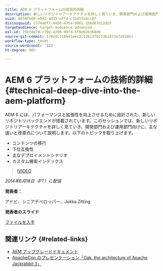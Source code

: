 ```yaml
---
title: AEM 6 プラットフォームの技術的詳細
description: 新しいリポジトリアーキテクチャを詳しく見ていき、開発部門および運用部門向けに、主な違いと改善点について説明します。
uuid: 8038fb68-e841-4d35-affd-c32d53e4cc8f
discoiquuid: 1374a0f7-4456-47ba-b061-1b6d67d12d55
targetaudience: target-audience advanced
exl-id: 75bfdd70-c79d-4206-99fd-5f8e62b368d9
source-git-commit: 1792dc318643aec2c12613f621361d72a7a918b1
workflow-type: tm+mt
source-wordcount: '123'
ht-degree: 96%

---
```


# AEM 6 プラットフォームの技術的詳細{#technical-deep-dive-into-the-aem-platform}

AEM 6 には、パフォーマンスと拡張性を向上させるために設計された、新しいリポジトリバックエンドが搭載されています。このセッションでは、新しいリポジトリアーキテクチャを詳しく見ていき、開発部門および運用部門向けに、主な違いと改善点について説明します。以下のトピックを取り上げます。

* コンテンツの移行
* 下位互換性
* 主なデプロイメントシナリオ
* カスタム検索インデックス

>[!VIDEO](https://video.tv.adobe.com/v/19518/?quality=9)

*2014年6月18日（PT）に配信*

**発表者：**

アドビ、シニアデベロッパー、Jukka Zitting

**発表者のスライド**

[ファイルを入手](assets/technical-deep-dive-of-the-aem-6-platform.pdf)

## 関連リンク {#related-links}

* [AEM アップグレードドキュメント](https://docs.adobe.com/jp/content/docs/ja/aem/6-0/deploy/upgrade.html)
* [ApacheCon のプレゼンテーション「Oak, the architecture of Apache Jackrabbit 3」](https://www.slideshare.net/jukka/oak-the-architecture-of-apache-jackrabbit-3)
